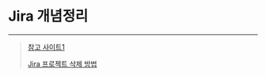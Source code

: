 # Jira 개념정리

---

>[참고 사이트1](https://velog.io/@juyeon/JIRA-%EA%B8%B0%EB%B3%B8-%EC%82%AC%EC%9A%A9%EB%B2%95-yjj2ykrk)
>
>[Jira 프로젝트 삭제 방법](https://www.inflearn.com/community/questions/165318/jira-software-%EC%A0%9C%ED%92%88-free-%EC%9C%BC%EB%A1%9C-%ED%94%84%EB%A1%9C%EC%A0%9D%ED%8A%B8-%EC%83%9D%EC%84%B1-%ED%9B%84-x27-%ED%9C%B4%EC%A7%80%ED%86%B5-x27-%EA%B8%B0%EB%8A%A5-%EC%82%AC%EC%9A%A9%EC%97%90-%EB%8C%80%ED%95%9C-%EC%A7%88%EB%AC%B8%EC%9E%85%EB%8B%88%EB%8B%A4?srsltid=AfmBOorwxNpP7ULz5-SIY6kRSo5ZpCxgT4fGbIMdj2BraVa4G4u8vw9H)